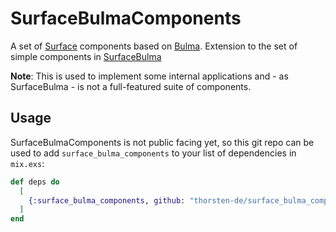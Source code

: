 # SurfaceBulmaComponents

A set of [Surface](https://github.com/msaraiva/surface/) components
based on [Bulma](https://bulma.io/). Extension to the set of simple components in [SurfaceBulma](https://github.com/surface-ui/surface_bulma)

**Note**: This is used to implement some internal applications and - as SurfaceBulma - is not a full-featured suite of components.

## Usage

SurfaceBulmaComponents is not public facing yet, so this git repo can be used
to add `surface_bulma_components` to your list of dependencies in `mix.exs`:

```elixir
def deps do
  [
    {:surface_bulma_components, github: "thorsten-de/surface_bulma_components"}
  ]
end
```
